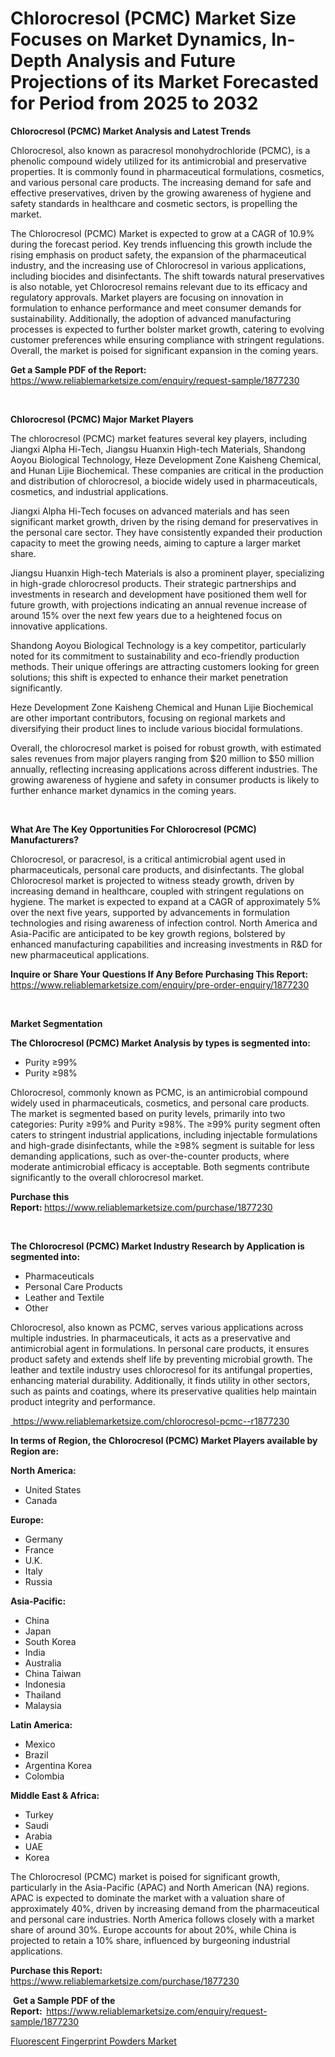 <p><h1>Chlorocresol (PCMC) Market Size Focuses on Market Dynamics, In-Depth Analysis and Future Projections of its Market Forecasted for Period from 2025 to 2032</h1></p><p><strong>Chlorocresol (PCMC) Market Analysis and Latest Trends</strong></p>
<p><p>Chlorocresol, also known as paracresol monohydrochloride (PCMC), is a phenolic compound widely utilized for its antimicrobial and preservative properties. It is commonly found in pharmaceutical formulations, cosmetics, and various personal care products. The increasing demand for safe and effective preservatives, driven by the growing awareness of hygiene and safety standards in healthcare and cosmetic sectors, is propelling the market.</p><p>The Chlorocresol (PCMC) Market is expected to grow at a CAGR of 10.9% during the forecast period. Key trends influencing this growth include the rising emphasis on product safety, the expansion of the pharmaceutical industry, and the increasing use of Chlorocresol in various applications, including biocides and disinfectants. The shift towards natural preservatives is also notable, yet Chlorocresol remains relevant due to its efficacy and regulatory approvals. Market players are focusing on innovation in formulation to enhance performance and meet consumer demands for sustainability. Additionally, the adoption of advanced manufacturing processes is expected to further bolster market growth, catering to evolving customer preferences while ensuring compliance with stringent regulations. Overall, the market is poised for significant expansion in the coming years.</p></p>
<p><strong>Get a Sample PDF of the Report:&nbsp;</strong> <a href="https://www.reliablemarketsize.com/enquiry/request-sample/1877230?utm_campaign=2212&utm_medium=2&utm_source=Github&utm_content=ia&utm_term=04022025&utm_id=chlorocresol-pcmc">https://www.reliablemarketsize.com/enquiry/request-sample/1877230</a></p>
<p>&nbsp;</p>
<p><strong>Chlorocresol (PCMC) Major Market Players</strong></p>
<p><p>The chlorocresol (PCMC) market features several key players, including Jiangxi Alpha Hi-Tech, Jiangsu Huanxin High-tech Materials, Shandong Aoyou Biological Technology, Heze Development Zone Kaisheng Chemical, and Hunan Lijie Biochemical. These companies are critical in the production and distribution of chlorocresol, a biocide widely used in pharmaceuticals, cosmetics, and industrial applications.</p><p>Jiangxi Alpha Hi-Tech focuses on advanced materials and has seen significant market growth, driven by the rising demand for preservatives in the personal care sector. They have consistently expanded their production capacity to meet the growing needs, aiming to capture a larger market share.</p><p>Jiangsu Huanxin High-tech Materials is also a prominent player, specializing in high-grade chlorocresol products. Their strategic partnerships and investments in research and development have positioned them well for future growth, with projections indicating an annual revenue increase of around 15% over the next few years due to a heightened focus on innovative applications.</p><p>Shandong Aoyou Biological Technology is a key competitor, particularly noted for its commitment to sustainability and eco-friendly production methods. Their unique offerings are attracting customers looking for green solutions; this shift is expected to enhance their market penetration significantly.</p><p>Heze Development Zone Kaisheng Chemical and Hunan Lijie Biochemical are other important contributors, focusing on regional markets and diversifying their product lines to include various biocidal formulations.</p><p>Overall, the chlorocresol market is poised for robust growth, with estimated sales revenues from major players ranging from $20 million to $50 million annually, reflecting increasing applications across different industries. The growing awareness of hygiene and safety in consumer products is likely to further enhance market dynamics in the coming years.</p></p>
<p>&nbsp;</p>
<p><strong>What Are The Key Opportunities For Chlorocresol (PCMC) Manufacturers?</strong></p>
<p><p>Chlorocresol, or paracresol, is a critical antimicrobial agent used in pharmaceuticals, personal care products, and disinfectants. The global Chlorocresol market is projected to witness steady growth, driven by increasing demand in healthcare, coupled with stringent regulations on hygiene. The market is expected to expand at a CAGR of approximately 5% over the next five years, supported by advancements in formulation technologies and rising awareness of infection control. North America and Asia-Pacific are anticipated to be key growth regions, bolstered by enhanced manufacturing capabilities and increasing investments in R&D for new pharmaceutical applications.</p></p>
<p><strong>Inquire or Share Your Questions If Any Before Purchasing This Report:</strong> <a href="https://www.reliablemarketsize.com/enquiry/pre-order-enquiry/1877230?utm_campaign=2212&utm_medium=2&utm_source=Github&utm_content=ia&utm_term=04022025&utm_id=chlorocresol-pcmc">https://www.reliablemarketsize.com/enquiry/pre-order-enquiry/1877230</a></p>
<p>&nbsp;</p>
<p><strong>Market Segmentation</strong></p>
<p><strong>The Chlorocresol (PCMC) Market Analysis by types is segmented into:</strong></p>
<p><ul><li>Purity ≥99%</li><li>Purity ≥98%</li></ul></p>
<p><p>Chlorocresol, commonly known as PCMC, is an antimicrobial compound widely used in pharmaceuticals, cosmetics, and personal care products. The market is segmented based on purity levels, primarily into two categories: Purity ≥99% and Purity ≥98%. The ≥99% purity segment often caters to stringent industrial applications, including injectable formulations and high-grade disinfectants, while the ≥98% segment is suitable for less demanding applications, such as over-the-counter products, where moderate antimicrobial efficacy is acceptable. Both segments contribute significantly to the overall chlorocresol market.</p></p>
<p><strong>Purchase this Report:&nbsp;</strong><a href="https://www.reliablemarketsize.com/purchase/1877230?utm_campaign=2212&utm_medium=2&utm_source=Github&utm_content=ia&utm_term=04022025&utm_id=chlorocresol-pcmc">https://www.reliablemarketsize.com/purchase/1877230</a></p>
<p>&nbsp;</p>
<p><strong>The Chlorocresol (PCMC) Market Industry Research by Application is segmented into:</strong></p>
<p><ul><li>Pharmaceuticals</li><li>Personal Care Products</li><li>Leather and Textile</li><li>Other</li></ul></p>
<p><p>Chlorocresol, also known as PCMC, serves various applications across multiple industries. In pharmaceuticals, it acts as a preservative and antimicrobial agent in formulations. In personal care products, it ensures product safety and extends shelf life by preventing microbial growth. The leather and textile industry uses chlorocresol for its antifungal properties, enhancing material durability. Additionally, it finds utility in other sectors, such as paints and coatings, where its preservative qualities help maintain product integrity and performance.</p></p>
<p><a href="https://www.reliablemarketsize.com/chlorocresol-pcmc--r1877230?utm_campaign=2212&utm_medium=2&utm_source=Github&utm_content=ia&utm_term=04022025&utm_id=chlorocresol-pcmc">&nbsp;https://www.reliablemarketsize.com/chlorocresol-pcmc--r1877230</a></p>
<p><strong>In terms of Region, the Chlorocresol (PCMC) Market Players available by Region are:</strong></p>
<p>
    <p> <strong> North America: </strong>
        <ul>
            <li>United States</li>
            <li>Canada</li>
        </ul>
        </p> 
    <p> <strong> Europe: </strong>
        <ul>
            <li>Germany</li>
            <li>France</li>
            <li>U.K.</li>
            <li>Italy</li>
            <li>Russia</li>
        </ul>
        </p> 
    <p> <strong> Asia-Pacific: </strong>
        <ul>
            <li>China</li>
            <li>Japan</li>
            <li>South Korea</li>
            <li>India</li>
            <li>Australia</li>
            <li>China Taiwan</li>
            <li>Indonesia</li>
            <li>Thailand</li>
            <li>Malaysia</li>
        </ul>
        </p> 
    <p> <strong> Latin America: </strong>
        <ul>
            <li>Mexico</li>
            <li>Brazil</li>
            <li>Argentina Korea</li>
            <li>Colombia</li>
        </ul>
        </p> 
    <p> <strong> Middle East & Africa: </strong>
        <ul>
            <li>Turkey</li>
            <li>Saudi</li>
            <li>Arabia</li>
            <li>UAE</li>
            <li>Korea</li>
        </ul>
    </p>
    </p>
<p><p>The Chlorocresol (PCMC) market is poised for significant growth, particularly in the Asia-Pacific (APAC) and North American (NA) regions. APAC is expected to dominate the market with a valuation share of approximately 40%, driven by increasing demand from the pharmaceutical and personal care industries. North America follows closely with a market share of around 30%. Europe accounts for about 20%, while China is projected to retain a 10% share, influenced by burgeoning industrial applications.</p></p>
<p><strong>Purchase this Report: </strong><a href="https://www.reliablemarketsize.com/purchase/1877230?utm_campaign=2212&utm_medium=2&utm_source=Github&utm_content=ia&utm_term=04022025&utm_id=chlorocresol-pcmc">https://www.reliablemarketsize.com/purchase/1877230</a></p>
<p>&nbsp;<strong>Get a Sample PDF of the Report:&nbsp;&nbsp;</strong><a href="https://www.reliablemarketsize.com/enquiry/request-sample/1877230?utm_campaign=2212&utm_medium=2&utm_source=Github&utm_content=ia&utm_term=04022025&utm_id=chlorocresol-pcmc">https://www.reliablemarketsize.com/enquiry/request-sample/1877230</a></p>
<p><strong></strong></p>
<p><p><a href="https://github.com/gullattedenna/Market-Research-Report-List-1/blob/main/fluorescent-fingerprint-powders-market.md?utm_campaign=2212&utm_medium=2&utm_source=Github&utm_content=ia&utm_term=04022025&utm_id=chlorocresol-pcmc">Fluorescent Fingerprint Powders Market</a></p></p>